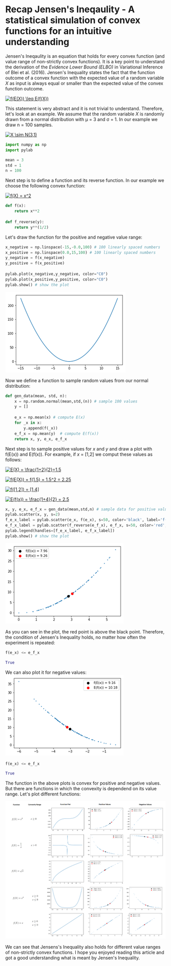 <h1>Recap Jensen's Ineqaulity - A statistical simulation of convex functions for an intuitive understanding</h1>
  
Jensen's Ineqaulity is an equation that holds for every convex function (and value range of non-strictly convex functions). It is a key point to understand the derivation of the <i>Evidence Lower Bound (ELBO)</i> in Variational Inference of Blei et al. (2016).
Jensen's Inequality states the fact that the function outcome of a convex function with the expected value of a random variable <i>X</i> as input is always equal or smaller than the expected value of the convex function outcome.

<a href="https://www.codecogs.com/eqnedit.php?latex=\dpi{110}&space;f(E(X))&space;\leq&space;E(f(X))" target="_blank"><img src="https://latex.codecogs.com/gif.latex?\dpi{110}&space;f(E(X))&space;\leq&space;E(f(X))" title="f(E(X)) \leq E(f(X))" /></a>

This statement is very abstract and it is not trivial to understand. Therefore, let's look at an example. We assume that the random variable <i>X</i> is randomly drawn from a normal distribution with &mu; = 3 and &sigma; = 1. In our example we draw n = 100 samples.

<a href="https://www.codecogs.com/eqnedit.php?latex=\dpi{110}&space;X&space;\sim&space;N(3,1)" target="_blank"><img src="https://latex.codecogs.com/gif.latex?\dpi{110}&space;X&space;\sim&space;N(3,1)" title="X \sim N(3,1)" /></a>

```python
import numpy as np
import pylab
```

```python
mean = 3
std = 1
n = 100
```

Next step is to define a function and its reverse function. In our example we choose the following convex function:

<a href="https://www.codecogs.com/eqnedit.php?latex=\dpi{110}&space;f(X)&space;=&space;x^2" target="_blank"><img src="https://latex.codecogs.com/gif.latex?\dpi{110}&space;f(X)&space;=&space;x^2" title="f(X) = x^2" /></a>

```python
def f(x):
    return x**2

def f_reverse(y):
    return y**(1/2)
```

Let's draw the function for the positive and negative value range:

```python
x_negative = np.linspace(-15,-0.0,100) # 100 linearly spaced numbers
x_positive = np.linspace(0.0,15,100) # 100 linearly spaced numbers
y_negative = f(x_negative)
y_positive = f(x_positive)

pylab.plot(x_negative,y_negative, color="C0")
pylab.plot(x_positive,y_positive, color="C0")
pylab.show() # show the plot
```
<img src="img_x2.png"></img>

Now we define a function to sample random values from our normal distribution:

```python
def gen_data(mean, std, n):
    x = np.random.normal(mean,std,(n)) # sample 100 values
    y = []

    e_x = np.mean(x) # compute E(x)
    for _x in x:
        y.append(f(_x))
    e_f_x = np.mean(y)  # compute E(f(x))
    return x, y, e_x, e_f_x
 ```
 
Next step is to sample positive values for <i>x</i> and <i>y</i> and draw a plot with f(E(x)) and E(f(x)). For example, if <i>x</i> = [1,2] we comput these values as follows:

<a href="https://www.codecogs.com/eqnedit.php?latex=\dpi{110}&space;E(X)&space;=&space;\frac{1&plus;2}{2}=1.5" target="_blank"><img src="https://latex.codecogs.com/gif.latex?\dpi{110}&space;E(X)&space;=&space;\frac{1&plus;2}{2}=1.5" title="E(X) = \frac{1+2}{2}=1.5" /></a>

<a href="https://www.codecogs.com/eqnedit.php?latex=\dpi{110}&space;f(E(X))&space;=&space;f(1.5)&space;=&space;1.5^2&space;=&space;2.25" target="_blank"><img src="https://latex.codecogs.com/gif.latex?\dpi{110}&space;f(E(X))&space;=&space;f(1.5)&space;=&space;1.5^2&space;=&space;2.25" title="f(E(X)) = f(1.5) = 1.5^2 = 2.25" /></a>

<a href="https://www.codecogs.com/eqnedit.php?latex=\dpi{110}&space;f([1,2])&space;=&space;[1,4]" target="_blank"><img src="https://latex.codecogs.com/gif.latex?\dpi{110}&space;f([1,2])&space;=&space;[1,4]" title="f([1,2]) = [1,4]" /></a>

<a href="https://www.codecogs.com/eqnedit.php?latex=\dpi{110}&space;E(f(x))&space;=&space;\frac{1&plus;4}{2}&space;=&space;2.5" target="_blank"><img src="https://latex.codecogs.com/gif.latex?\dpi{110}&space;E(f(x))&space;=&space;\frac{1&plus;4}{2}&space;=&space;2.5" title="E(f(x)) = \frac{1+4}{2} = 2.5" /></a>

 
```python
x, y, e_x, e_f_x = gen_data(mean,std,n) # sample data for positive value range
pylab.scatter(x, y, s=2)
f_e_x_label = pylab.scatter(e_x, f(e_x), s=50, color='black', label='f(E(x)) = ' + str(round(f(e_x),2)))
e_f_x_label = pylab.scatter(f_reverse(e_f_x), e_f_x, s=50, color='red', label='E(f(x)) = ' + str(round(e_f_x,2)))
pylab.legend(handles=[f_e_x_label, e_f_x_label])
pylab.show() # show the plot
```
<img src="img_x2_positive.png"></img>

As you can see in the plot, the red point is above the black point. Therefore, the condition of Jensen's Inequality holds, no matter how often the experiment is repeated:

```python
f(e_x) <= e_f_x
```
```python
True
```

We can also plot it for negative values:
<img src="img_x2_negative.png"></img>

```python
f(e_x) <= e_f_x
```
```python
True
```

The function in the above plots is convex for positive and negative values. But there are functions in which the convexity is dependend on its value range. Let's plot different functions:

<img src="img_functions.png"></img>

We can see that Jensens's Inequality also holds for different value ranges of non-strictly convex functions. I hope you enjoyed reading this article and got a good understanding what is meant by Jensen's Inequality.
